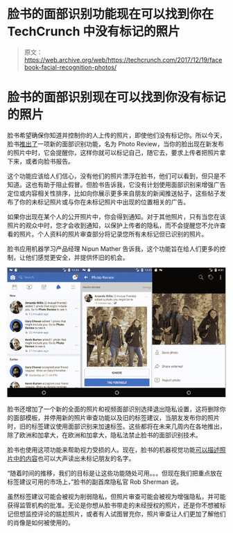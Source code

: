 # 脸书的面部识别功能现在可以找到你在 TechCrunch 中没有标记的照片

> 原文：<https://web.archive.org/web/https://techcrunch.com/2017/12/19/facebook-facial-recognition-photos/>

# 脸书的面部识别现在可以找到你没有标记的照片

脸书希望确保你知道并控制你的人上传的照片，即使他们没有标记你。所以今天，脸书[推出了](https://web.archive.org/web/20221218091519/https://newsroom.fb.com/news/2017/12/managing-your-identity-on-facebook-with-face-recognition-technology/)一项新的面部识别功能，名为 Photo Review，当你的脸出现在新发布的照片中时，它会提醒你，这样你就可以标记自己，随它去，要求上传者把照片拿下来，或者向脸书报告。

这个功能应该给人们信心，没有他们的照片漂浮在脸书，他们可以看到，但只是不知道。这也有助于阻止假冒。但脸书告诉我，它没有计划使用面部识别来增强广告定位或内容相关性排序，比如向你展示更多来自朋友的新闻推送帖子，这些帖子发布了你的未标记照片或与你在未标记照片中出现的位置相关的广告。

如果你出现在某个人的公开照片中，你会得到通知。对于其他照片，只有当您在该照片的观众中时，您才会收到通知，以保护上传者的隐私，而不会提醒您不允许查看的照片。个人资料的照片审查部分将记录您所有未标记但已识别的照片。

脸书应用机器学习产品经理 Nipun Mather 告诉我，这个功能旨在给人们更多的控制，让他们感觉更安全，并提供怀旧的机会。

![](img/dfbf21116a49bffb221597cb6b462b2c.png)

脸书还增加了一个新的全面的照片和视频面部识别选择退出隐私设置，这将删除你的面部模板，并停用新的照片审查功能以及旧的标签建议，当朋友发布你的照片时，旧的标签建议使用面部识别来加速标签。这些都将在未来几周内在各地推出，除了欧洲和加拿大，在欧洲和加拿大，隐私法禁止脸书的面部识别技术。

脸书也使用这项功能来帮助视力受损的人。现在，脸书的机器视觉功能[可以描述照片中的内容](https://web.archive.org/web/20221218091519/https://techcrunch.com/2016/04/04/facebooks-tool-to-help-the-blind-see-images-just-launched-for-ios/)也可以大声读出未标记朋友的名字。

“随着时间的推移，我们的目标是让这些功能随处可用。。。但现在我们把重点放在标签建议可用的市场上，”脸书的副首席隐私官 Rob Sherman 说。

虽然标签建议可能会被视为削弱隐私，但照片审查可能会被视为增强隐私，并可能获得监管机构的批准。无论是你想从脸书带走的未经授权的照片，还是你不想被标记但想监控评论的尴尬照片，或者有人试图冒充你，照片审查让人们更加了解他们的肖像是如何被使用的。